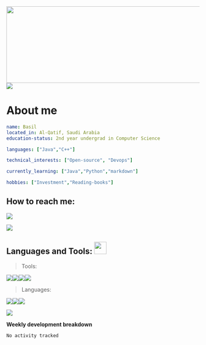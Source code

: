 


  <img src="https://media.giphy.com/media/tIHktzgRi8yjIplFVI/giphy.gif" width="1000" height="200" />





<img src="https://user-images.githubusercontent.com/73097560/115834477-dbab4500-a447-11eb-908a-139a6edaec5c.gif">








# About me
```yaml
name: Basil
located_in: Al-Qatif, Saudi Arabia
education-status: 2nd year undergrad in Computer Science

languages: ["Java","C++"]

technical_interests: ["Open-source", "Devops"]

currently_learning: ["Java","Python","markdown"]

hobbies: ["Investment","Reading-books"]
```

## How to reach me: 

 [<img src="https://img.icons8.com/fluency/35/000000/email-open.png"/>](mailto:basilbenaziz@gmail.com)





<img src="https://user-images.githubusercontent.com/73097560/115834477-dbab4500-a447-11eb-908a-139a6edaec5c.gif">






<h2> Languages and Tools: <img src = "https://media2.giphy.com/media/QssGEmpkyEOhBCb7e1/giphy.gif?cid=ecf05e47a0n3gi1bfqntqmob8g9aid1oyj2wr3ds3mg700bl&rid=giphy.gif" width = 32px> </h2>

>Tools:

<img src="https://img.icons8.com/officel/40/000000/mac-os.png"/><img src="https://img.icons8.com/fluency/40/000000/visual-studio-code-2019.png"/><img src="https://img.icons8.com/color/40/000000/xcode.png"/><img src="https://img.icons8.com/color/40/000000/stackoverflow.png"/>

>Languages:

<img src="https://img.icons8.com/color/40/000000/java-coffee-cup-logo--v1.png"/><img src="https://img.icons8.com/color/40/000000/c-plus-plus-logo.png"/><img src="https://img.icons8.com/color/40/000000/markdown.png"/>





<img src="https://user-images.githubusercontent.com/73097560/115834477-dbab4500-a447-11eb-908a-139a6edaec5c.gif">



**Weekly development breakdown**
<!--START_SECTION:waka-->

```text
No activity tracked
```

<!--END_SECTION:waka-->
